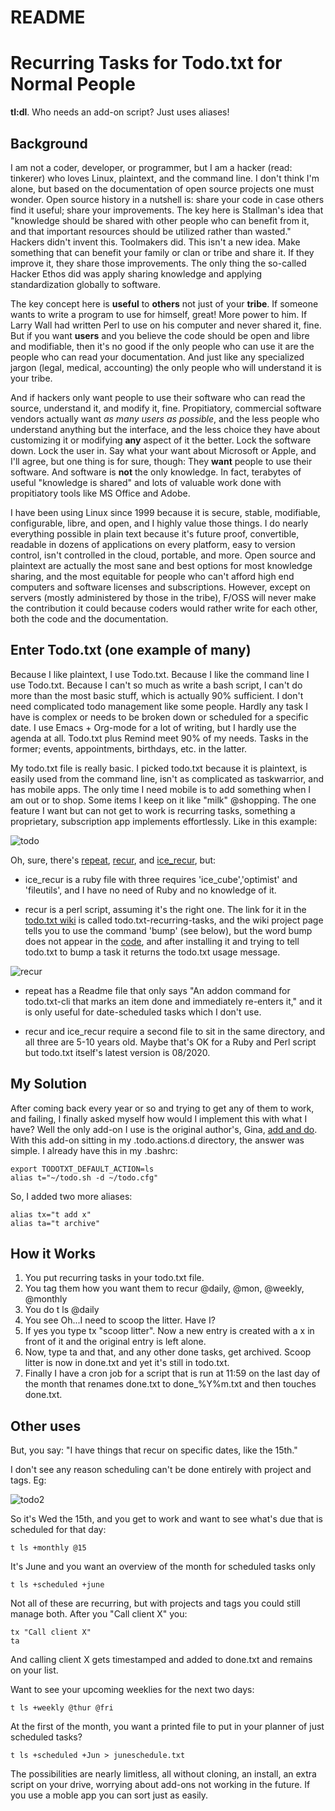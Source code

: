 README
=======

# Recurring Tasks for Todo.txt for Normal People

**tl:dl**.
Who needs an add-on script? Just uses aliases!

## Background
I am not a coder, developer, or programmer, but I am a hacker (read: tinkerer) who loves Linux, plaintext, and the command line.  I don't think I'm alone, but based on the documentation of open source projects one must wonder. Open source history in a nutshell is: share your code in case others find it useful; share your improvements.  The key here is Stallman's idea that "knowledge should be shared with other people who can benefit from it, and that important resources should be utilized rather than wasted."  Hackers didn't invent this.  Toolmakers did.  This isn't a new idea.  Make something that can benefit your family or clan or tribe and share it.  If they improve it, they share those improvements. The only thing the so-called Hacker Ethos did was apply sharing knowledge and applying standardization globally to software.

The key concept here is **useful** to **others** not just of your **tribe**.  If someone wants to write a program to use for himself, great!  More power to him.  If Larry Wall had written Perl to use on his computer and never shared it, fine.  But if you want **users** and you believe the code should be open and libre and modifiable, then it's no good if the only people who can use it are the people who can read your documentation.  And just like any specialized jargon (legal, medical, accounting) the only people who will understand it is your tribe.

And if hackers only want people to use their software who can read the source, understand it, and modify it, fine.  Propitiatory, commercial software vendors actually want *as many users as possible*, and the less people who understand anything but the interface, and the less choice they have about customizing it or modifying **any** aspect of it the better.  Lock the software down. Lock the user in. Say what your want about Microsoft or Apple, and I'll agree, but one thing is for sure, though: They **want** people to use their software.  And software is **not** the only knowledge. In fact, terabytes of useful "knowledge is shared" and lots of valuable work done with propitiatory tools like MS Office and Adobe.

I have been using Linux since 1999 because it is secure, stable, modifiable, configurable, libre, and open, and I highly value those things.  I do nearly everything possible in plain text because it's future proof, convertible, readable in dozens of applications on every platform, easy to version control, isn't controlled in the cloud, portable, and more. Open source and plaintext are actually the most sane and best options for most knowledge sharing, and the most equitable for people who can't afford high end computers and software licenses and subscriptions. However, except on servers (mostly administered by those in the tribe), F/OSS will never make the contribution it could because coders would rather write for each other, both the code and the documentation.

## Enter Todo.txt (one example of many)

Because I like plaintext, I use Todo.txt.  Because I like the command line I use Todo.txt.  Because I can't so much as write a bash script, I can't do more than the most basic stuff, which is actually 90% sufficient.  I don't need complicated todo management like some people.  Hardly any task I have is complex or needs to be broken down or scheduled for a specific date.  I use Emacs + Org-mode for a lot of writing, but I hardly use the agenda at all.  Todo.txt plus Remind meet 90% of my needs. Tasks in the former; events, appointments, birthdays, etc. in the latter.

My todo.txt file is really basic.  I picked todo.txt because it is plaintext, is easily used from the command line, isn't as complicated as taskwarrior, and has mobile apps.  The only time I need mobile is to add something when I am out or to shop.  Some items I keep on it like "milk" @shopping.  The one feature I want but can not get to work is recurring tasks, something a proprietary, subscription app implements effortlessly. Like in this example: 

![todo](https://user-images.githubusercontent.com/3229592/124200325-0f879400-daa3-11eb-81ee-39a918eea969.png)

Oh, sure, there's [repeat](https://github.com/drobertadams/todo.txt-cli-addons/tree/master/repeat), [recur](https://github.com/paulroub/todo.txt-recurring-tasks), and [ice_recur](https://github.com/rlpowell/todo-text-stuff/blob/master/ice_recur), but:

* ice_recur is a ruby file with three requires 'ice_cube','optimist' and 'fileutils', and I have no need of Ruby and no knowledge of it.

* recur is a perl script, assuming it's the right one.  The link for it in the [todo.txt wiki](https://github.com/todotxt/todo.txt-cli/wiki/Todo.sh-Add-on-Directory#recur-intelligently-add-recurring-tasks-todosh-ls1-some-task2-some-other-task3-a-third-task--2013-06-11-3-of-3-tasks-shown) is called todo.txt-recurring-tasks, and the wiki project page tells you to use the command 'bump' (see below), but the word bump does not appear in the [code](https://github.com/paulroub/todo.txt-recurring-tasks/blob/master/recur), and after installing it and trying to tell todo.txt to bump a task it returns the todo.txt usage message.

![recur](https://user-images.githubusercontent.com/3229592/124200425-51b0d580-daa3-11eb-826b-bc6dc3bc21ca.png)


* repeat has a Readme file that only says "An addon command for todo.txt-cli that marks an item done and immediately re-enters it," and it is only useful for date-scheduled tasks which I don't use.

* recur and ice_recur require a second file to sit in the same directory, and all three are 5-10 years old.  Maybe that's OK for a Ruby and Perl script but todo.txt itself's latest version is 08/2020.

## My Solution
After coming back every year or so and trying to get any of them to work, and failing, I finally asked myself how would I implement this with what I have?  Well the only add-on I use is the original author's, Gina, [add and do](https://github.com/todotxt/todo.txt-cli/blob/addons/.todo.actions.d/addx).  With this add-on sitting in my .todo.actions.d directory, the answer was simple. I already have this in my .bashrc:

```
export TODOTXT_DEFAULT_ACTION=ls
alias t="~/todo.sh -d ~/todo.cfg"

```
So, I added two more aliases:

```
alias tx="t add x"
alias ta="t archive"

```

## How it Works
1. You put recurring tasks in your todo.txt file.
2. You tag them how you want them to recur @daily, @mon, @weekly, @monthly
3. You do t ls @daily
4. You see Oh...I need to scoop the litter.  Have I?
5. If yes you type tx "scoop litter".  Now a new entry is created with a x in front of it and the original entry is left alone.
6. Now, type ta and that, and any other done tasks, get archived.  Scoop litter is now in done.txt and yet it's still in todo.txt.
7. Finally I have a cron job for a script that is run at 11:59 on the last day of the month that renames done.txt to done_%Y%m.txt and then touches done.txt.

## Other uses
But, you say: "I have things that recur on specific dates, like the 15th."

I don't see any reason scheduling can't be done entirely with project and tags.  Eg:

![todo2](https://user-images.githubusercontent.com/3229592/124203510-e1a64d80-daaa-11eb-9f65-0f23cb0fd4f1.png)

So it's Wed the 15th, and you get to work and want to see what's due that is scheduled for that day:

```
t ls +monthly @15
```

It's June and you want an overview of the month for scheduled tasks only

```
t ls +scheduled +june
```

Not all of these are recurring, but with projects and tags you could still manage both.  After you "Call client X" you:

```
tx "Call client X"
ta
```
And calling client X gets timestamped and added to done.txt and remains on your list.

Want to see your upcoming weeklies for the next two days:

```
t ls +weekly @thur @fri
```
At the first of the month, you want a printed file to put in your planner of just scheduled tasks?

```
t ls +scheduled +Jun > juneschedule.txt
```

The possibilities are nearly limitless, all without cloning, an install, an extra script on your drive, worrying about add-ons not working in the future.  If you use a moble app you can sort just as easily.
